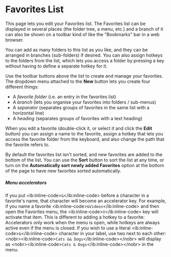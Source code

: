 # Favorites List

This page lets you edit your Favorites list. The Favorites list can be displayed in several places (the folder tree, a menu, etc.) and a branch of it can also be shown on a toolbar kind of like the "Bookmarks" bar in a web browser.

You can add as many folders to this list as you like, and they can be arranged in branches (sub-folders) if desired. You can also assign hotkeys to the folders from the list, which lets you access a folder by pressing a key without having to define a separate hotkey for it.

Use the toolbar buttons above the list to create and manage your favorites. The dropdown menu attached to the **New** button lets you create four different things:

- A *favorite folder* (i.e. an entry in the favorites list)
- A *branch* (lets you organise your favorites into folders / sub-menus)
- A *separator* (separates groups of favorites in the same list with a horizontal line)
- A *heading* (separates groups of favorites with a text heading)

When you edit a favorite (double-click it, or select it and click the **Edit** button) you can assign a name to the favorite, assign a hotkey that lets you access the favorite folder from the keyboard, and also change the path that the favorite refers to.

By default the favorites list isn't sorted, and new favorites are added to the bottom of the list. You can use the **Sort** button to sort the list at any time, or turn on the **Automatically sort newly added Favorites** option at the bottom of the page to have new favorites sorted automatically.

##### Menu accelerators

If you put \<ib:inline-code\>`&`\</ib:inline-code\> before a character in a favorite's name, that character will become an accelerator key. For example, if you name a favorite \<ib:inline-code\>`&Videos`\</ib:inline-code\> and then open the Favorites menu, the \<ib:inline-code\>`V`\</ib:inline-code\> key will activate that item. This is different to adding a hotkey to a favorite: Accelerators only work when the menu is open, while hotkeys are always active even if the menu is closed. If you wish to use a literal \<ib:inline-code\>`&`\</ib:inline-code\> character in your label, use two next to each other: \<nobr\>\<ib:inline-code\>`Cats && Dogs`\</ib:inline-code\>\</nobr\> will display as \<nobr\>\<ib:inline-code\>`Cats & Dogs`\</ib:inline-code\>\</nobr\> in the menu.
